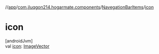//[app](../../../index.md)/[com.jluqgon214.hogarmate.components](../index.md)/[NavegationBarItems](index.md)/[icon](icon.md)

# icon

[androidJvm]\
val [icon](icon.md): [ImageVector](https://developer.android.com/reference/kotlin/androidx/compose/ui/graphics/vector/ImageVector.html)
